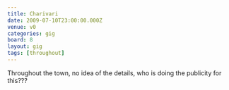 ```yaml
---
title: Charivari
date: 2009-07-10T23:00:00.000Z
venue: v0
categories: gig
board: 8
layout: gig
tags: [throughout]
---
```

Throughout the town, no idea of the details, who is doing the publicity for this???
